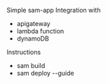 Simple sam-app
Integration with
- apigateway
- lambda function
- dynamoDB

Instructions
- sam build
- sam deploy --guide